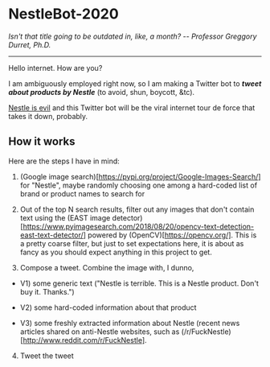 # NestleBot-2020

_Isn't that title going to be outdated in, like, a month? -- Professor Greggory Durret, Ph.D._

---

Hello internet. How are you?

I am ambiguously employed right now, so I am making a Twitter bot to ***tweet about products by Nestle*** (to avoid, shun, boycott, &tc).

[Nestle is evil](https://www.reddit.com/r/FuckNestle/comments/hmv0nv/the_reasons_why_we_hate_nestle_so_much/) and this Twitter bot will be the viral internet tour de force that takes it down, probably.


## How it works

Here are the steps I have in mind:

1) (Google image search)[https://pypi.org/project/Google-Images-Search/] for "Nestle", maybe randomly choosing one among a hard-coded list of brand or product names to search for

2) Out of the top N search results, filter out any images that don't contain text using the (EAST image detector)[https://www.pyimagesearch.com/2018/08/20/opencv-text-detection-east-text-detector/] powered by (OpenCV)[https://opencv.org/]. This is a pretty coarse filter, but just to set expectations here, it is about as fancy as you should expect anything in this project to get.

3) Compose a tweet. Combine the image with, I dunno,

  * V1) some generic text ("Nestle is terrible. This is a Nestle product. Don't buy it. Thanks.")

  * V2) some hard-coded information about that product 

  * V3) some freshly extracted information about Nestle (recent news articles shared on anti-Nestle websites, such as (/r/FuckNestle)[http://www.reddit.com/r/FuckNestle].

4) Tweet the tweet

